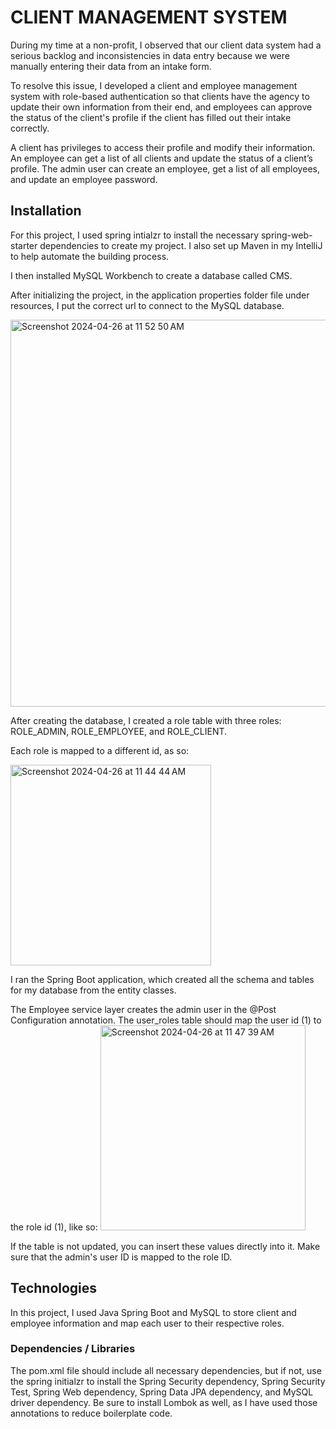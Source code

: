 # CLIENT MANAGEMENT SYSTEM 
During my time at a non-profit, I observed that our client data system had a serious backlog and inconsistencies in data entry because we were manually entering their data from an intake form.

To resolve this issue, I developed a client and employee management system with role-based authentication so that clients have the agency to update their own information from their end,
and employees can approve the status of the client's profile if the client has filled out their intake correctly. 

A client has privileges to access their profile and modify their information. An employee can get a list of all clients and update the status of a client’s profile. 
The admin user can create an employee, get a list of all employees, and update an employee password. 

## Installation

For this project, I used spring intialzr to install the necessary spring-web-starter dependencies to create my project. I also set up Maven in my IntelliJ to help automate the building process.

I then installed MySQL Workbench to create a database called CMS. 

After initializing the project, in the application properties folder file under resources, I put the correct url to connect to the MySQL database. 

<img width="619" alt="Screenshot 2024-04-26 at 11 52 50 AM" src="https://github.com/anusham9/cms-backend/assets/148721336/0b4647c6-7794-4f83-a623-e94ea3880251">

After creating the database, I created a role table with three roles: ROLE_ADMIN, ROLE_EMPLOYEE, and ROLE_CLIENT. 

Each role is mapped to a different id, as so:

<img width="321" alt="Screenshot 2024-04-26 at 11 44 44 AM" src="https://github.com/anusham9/cms-backend/assets/148721336/872bc9e7-0107-488c-8222-198d202dbf01">

I ran the Spring Boot application, which created all the schema and tables for my database from the entity classes. 

The Employee service layer creates the admin user in the @Post Configuration annotation. The user_roles table should map the user id (1) to the role id (1), like so:
<img width="328" alt="Screenshot 2024-04-26 at 11 47 39 AM" src="https://github.com/anusham9/cms-backend/assets/148721336/39d7ab94-4e10-49d7-b09e-8d275e6207ce">

If the table is not updated, you can insert these values directly into it. Make sure that the admin's user ID is mapped to the role ID. 


## Technologies
In this project, I used Java Spring Boot and MySQL to store client and employee information and map each user to their respective roles. 

### Dependencies / Libraries
The pom.xml file should include all necessary dependencies, but if not, use the spring initialzr to install the Spring Security dependency, Spring Security Test, Spring Web dependency, Spring Data JPA dependency, and MySQL driver dependency. 
Be sure to install Lombok as well, as I have used those annotations to reduce boilerplate code. 


